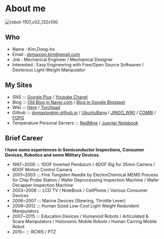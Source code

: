 # About me

![robot-1107_v02_132x100](https://cloud.githubusercontent.com/assets/12775748/11586629/cc78e47e-9ab7-11e5-8ed8-0a12610c0988.png)

## Who
* Name : Kim,Dong-ho
* Email : dymaxion.kim@gmail.com
* Job : Mechanical Engineer / Mechanical Designer
* Interested : Easy Engineering with Free/Open Source Softwares / Dexterous Light-Weight Manipulator

## My Sites
* SNS ::: [Google Plus](https://plus.google.com/u/0/+DymaxionKim) / [Youtube Chanel](https://www.youtube.com/channel/UCFiY-7XHuvE6tNbF35qRcFA)
* Blog ::: [Old Blog in Naver.com](http://blog.naver.com/dymaxion) / [Blog in Google Blogspot](http://dymaxionkim.blogspot.kr/)
* Wiki ::: [Here](http://dymaxionkim.github.io) / [Torchpad](http://dymaxionkim.torchpad.com)
* Github ::: [dymaxionkim.github.io](https://github.com/dymaxionkim/dymaxionkim.github.io) / [UbuntuBang](https://github.com/dymaxionkim/UbuntuBang) / [JINGO_WIKI](https://github.com/dymaxionkim/JINGO_WIKI) / [COMBI](https://github.com/dymaxionkim/COMBI) / [FGPG](https://github.com/dymaxionkim/FGPG)
* Temperature Personal Servers ::: [RedMine](http://dymaxionkim.iptime.org:8000/redmine) / [Jupyter Notebook](http://dymaxionkim.iptime.org:9000)

## Brief Career
**I have some experiences in Semiconductor Inspections, Consumer Devices, Robotics and some Military Devices.**
* 1997~2000 ::: 1DOF Inverted Pendulum / 4DOF Rig for 35mm Camera / 6DOF Motion Control Camera
* 2001~2003 ::: Fine Tungsten Needle by ElectroChemical MEMS Process for Chip Probe Station / Wafer Deprocessing Inspection Machine / Wafer Decapper Inspection Machine
* 2003~2006 ::: LCD TV / NoteBook / CellPhone / Various Consumer Devices
* 2006~2007 ::: Marine Devices (Steering, Throttle Lever)
* 2009~2012 ::: Human Sized Low-Cost Light Weight Redundent Manipulators
* 2007~2015 ::: Education Devices / Humanoid Robots / Articulated & Scara Manipulators / Holonomic Mobile Robots / Human Carring Mobile Robot
* 2015~ ::: RCWS / PTZ
